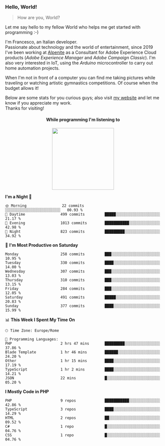 ### Hello, World!

> How are you, World?

Let me say hello to my fellow World who helps me get started with programming :-)

I'm Francesco, an Italian developer.  
Passionate about technology and the world of entertainment, since 2019 I've been working at [Alpenite](https://www.alpenite.com) as a Consultant for Adobe Experience Cloud products (*Adobe Experience Manager* and *Adobe Campaign Classic*). I'm also very interested in IoT, using the *Arduino* microcontroller to carry out home automation projects.

When I'm not in front of a computer you can find me taking pictures while traveling or watching artistic gymnastics competitions. Of course when the budget allows it!

Below are some stats for you curious guys; also visit [my website](https://www.francescorega.eu) and let me know if you appreciate my work.  
Thanks for visiting!

<div align="center">
  <h4>While programming I'm listening to</h4>
  <a href="https://apps.francescorega.eu/now-playing/11147232609" target="_blank"><img src="https://apps.francescorega.eu/now-playing/11147232609" width="200"></a>
</div>

<!--START_SECTION:waka-->
**I'm a Night 🦉** 

```text
🌞 Morning                22 commits          ░░░░░░░░░░░░░░░░░░░░░░░░░   00.93 % 
🌆 Daytime                499 commits         █████░░░░░░░░░░░░░░░░░░░░   21.17 % 
🌃 Evening                1013 commits        ███████████░░░░░░░░░░░░░░   42.98 % 
🌙 Night                  823 commits         █████████░░░░░░░░░░░░░░░░   34.92 % 
```
📅 **I'm Most Productive on Saturday** 

```text
Monday                   258 commits         ███░░░░░░░░░░░░░░░░░░░░░░   10.95 % 
Tuesday                  330 commits         ████░░░░░░░░░░░░░░░░░░░░░   14.00 % 
Wednesday                307 commits         ███░░░░░░░░░░░░░░░░░░░░░░   13.03 % 
Thursday                 310 commits         ███░░░░░░░░░░░░░░░░░░░░░░   13.15 % 
Friday                   284 commits         ███░░░░░░░░░░░░░░░░░░░░░░   12.05 % 
Saturday                 491 commits         █████░░░░░░░░░░░░░░░░░░░░   20.83 % 
Sunday                   377 commits         ████░░░░░░░░░░░░░░░░░░░░░   15.99 % 
```


📊 **This Week I Spent My Time On** 

```text
🕑︎ Time Zone: Europe/Rome

💬 Programming Languages: 
PHP                      2 hrs 47 mins       █████████░░░░░░░░░░░░░░░░   37.86 % 
Blade Template           1 hr 46 mins        ██████░░░░░░░░░░░░░░░░░░░   24.20 % 
Other                    1 hr 15 mins        ████░░░░░░░░░░░░░░░░░░░░░   17.19 % 
TypeScript               1 hr 2 mins         ████░░░░░░░░░░░░░░░░░░░░░   14.21 % 
JSON                     22 mins             █░░░░░░░░░░░░░░░░░░░░░░░░   05.20 % 
```

**I Mostly Code in PHP** 

```text
PHP                      9 repos             ███████████░░░░░░░░░░░░░░   42.86 % 
TypeScript               3 repos             ████░░░░░░░░░░░░░░░░░░░░░   14.29 % 
HTML                     2 repos             ██░░░░░░░░░░░░░░░░░░░░░░░   09.52 % 
C#                       1 repo              █░░░░░░░░░░░░░░░░░░░░░░░░   04.76 % 
CSS                      1 repo              █░░░░░░░░░░░░░░░░░░░░░░░░   04.76 % 
```




<!--END_SECTION:waka-->
